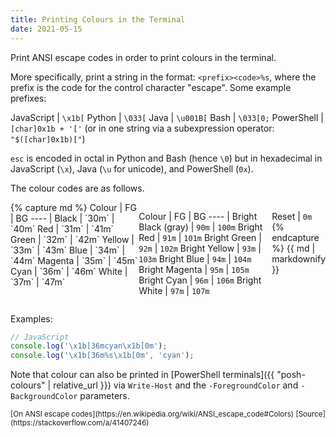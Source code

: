 ```yaml
---
title: Printing Colours in the Terminal
date: 2021-05-15
---
```


Print ANSI escape codes in order to print colours in the terminal. 

More specifically, print a string in the format: `<prefix><code>%s`, where the prefix is the code for the control character "escape". Some example prefixes:

JavaScript | `\x1b[`
Python | `\033[`
Java | `\u001B[`
Bash | `\033[0;`
PowerShell | `[char]0x1b + '['` (or in one string via a subexpression operator: `"$([char]0x1b)["`)

`esc` is encoded in octal in Python and Bash (hence `\0`) but in hexadecimal in JavaScript (`\x`), Java (`\u` for unicode), and PowerShell (`0x`).

The colour codes are as follows.

<div style="display:flex; justify-content:space-around;">
{% capture md %}
Colour | FG | BG
---- | 
Black | `30m` | `40m`
Red | `31m` | `41m`
Green | `32m` | `42m`
Yellow | `33m` | `43m`
Blue | `34m` | `44m`
Magenta | `35m` | `45m`
Cyan | `36m` | `46m`
White | `37m` | `47m`

Colour | FG | BG
---- | 
Bright Black (gray) | `90m` | `100m`
Bright Red | `91m` | `101m`
Bright Green | `92m` | `102m`
Bright Yellow | `93m` | `103m`
Bright Blue | `94m` | `104m`
Bright Magenta | `95m` | `105m`
Bright Cyan | `96m` | `106m`
Bright White | `97m` | `107m`

Reset | `0m`
{% endcapture %}
{{ md | markdownify }}
</div>

Examples:
```javascript
// JavaScript
console.log('\x1b[36mcyan\x1b[0m');
console.log('\x1b[36m%s\x1b[0m', 'cyan');
```

Note that colour can also be printed in [PowerShell terminals]({{ "posh-colours" | relative_url }}) via `Write-Host` and the `-ForegroundColor` and `-BackgroundColor` parameters. 

<small>
[On ANSI escape codes](https://en.wikipedia.org/wiki/ANSI_escape_code#Colors)
[Source](https://stackoverflow.com/a/41407246)
</small>
